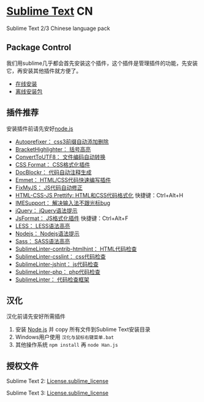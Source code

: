 [Sublime Text](http://www.sublimetext.com/) CN
===============

Sublime Text 2/3 Chinese language pack

## Package Control ##

我们用sublime几乎都会首先安装这个插件，这个插件是管理插件的功能，先安装它，再安装其他插件就方便了。

- [在线安装](https://packagecontrol.io/installation)
- [离线安装包](https://packagecontrol.io/Package%20Control.sublime-package)

## 插件推荐 ##

安装插件前请先安好[node.js](http://nodejs.org/download/)

- [Autoprefixer：					css3前缀自动添加删除](https://packagecontrol.io/packages/Autoprefixer)
- [BracketHighlighter：				括号高亮](https://packagecontrol.io/packages/BracketHighlighter)
- [ConvertToUTF8：					文件编码自动转换](https://packagecontrol.io/packages/ConvertToUTF8)
- [CSS Format：						CSS格式化插件](https://packagecontrol.io/packages/CSS%20Format)
- [DocBlockr：						代码自动注释生成](https://packagecontrol.io/packages/DocBlockr)
- [Emmet：							HTML/CSS代码快速编写插件](https://packagecontrol.io/packages/Emmet)
- [FixMyJS：						JS代码自动修正](https://packagecontrol.io/packages/FixMyJS)
- [HTML-CSS-JS Prettify:			HTML和CSS代码格式化](https://packagecontrol.io/packages/HTML-CSS-JS%20Prettify)	快捷键：Ctrl+Alt+H
- [IMESupport：						解决输入法不跟光标bug](https://packagecontrol.io/packages/IMESupport)
- [jQuery：							jQuery语法提示](https://packagecontrol.io/packages/jQuery)
- [JsFormat：						JS格式化插件](https://packagecontrol.io/packages/JsFormat)						快捷键：Ctrl+Alt+F
- [LESS：							LESS语法高亮](https://packagecontrol.io/packages/LESS)
- [Nodejs：							Nodejs语法提示](https://packagecontrol.io/packages/Nodejs)
- [Sass：							SASS语法高亮](https://packagecontrol.io/packages/Sass)
- [SublimeLinter-contrib-htmlhint：	HTML代码检查](https://packagecontrol.io/packages/SublimeLinter-contrib-htmlhint)
- [SublimeLinter-csslint：			css代码检查](https://packagecontrol.io/packages/SublimeLinter-csslint)
- [SublimeLinter-jshint：			js代码检查](https://packagecontrol.io/packages/SublimeLinter-jshint)
- [SublimeLinter-php：				php代码检查](https://packagecontrol.io/packages/SublimeLinter-php)
- [SublimeLinter：					代码检查框架](https://sublimelinter.readthedocs.org/)

## 汉化 ##

汉化前请先安好所需插件

1. 安装 [Node.js](https://nodejs.org/) 并 copy 所有文件到Sublime Text安装目录
1. Windows用户使用 `汉化与鼠标右键菜单.bat`
1. 其他操作系统 `npm install` 再 `node Han.js`

## 授权文件 ##

Sublime Text 2: [License.sublime_license](Data/Settings/License.sublime_license)

Sublime Text 3: [License.sublime_license](Data/Local/License.sublime_license)
